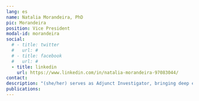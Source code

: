 ```yaml
---
lang: es
name: Natalia Morandeira, PhD
pic: Morandeira
position: Vice President
modal-id: morandeira
social:
  # - title: twitter
  #   url: #
  # - title: facebook
  #   url: #
  - title: linkedin
    url: https://www.linkedin.com/in/natalia-morandeira-97083044/
contact: 
description: "(she/her) serves as Adjunct Investigator, bringing deep expertise in wetland and landscape ecology, biodiversity monitoring, and satellite-based remote sensing using optical, SAR, and polarimetric data. As a researcher at the Argentina’s National Research Council (CONICET), she has coordinated several national and international projects, emphasizing ecosystem monitoring and environmental risk assessment in complex habitats, including wetland systems of the Paraná River floodplain and coastal environments along Buenos Aires Province. She has been the PI or Co-PI on research agreements with Space Agencies (from Argentina, Japan, Canada, and Italia), involving the development of applications for wetland monitoring using SAR or PolSAR data from SAOCOM, ALOS/PALSAR-2 and RADARSAT-2 and CosmoSkyMed data. Besides, she is currently teaching the Ecology course at the University of San Martín (UNSAM) and collaborates with the Landscape Ecology course at the University of Buenos Aires (UBA)."
publications:
---
```

